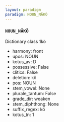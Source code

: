 ```yaml
---
layout: paradigm
paradigm: NOUN_NÄKÖ
---
```

### ` NOUN_NÄKÖ `

Dictionary class 1kö
* harmony: front
* upos: NOUN
* kotus_av: D
* possessive: False
* clitics: False
* deletion: kö
* pos: NOUN
* stem_vowel: None
* plurale_tantum: False
* grade_dir: weaken
* stem_diphthong: None
* suffix_regex: kö
* kotus_tn: 1
